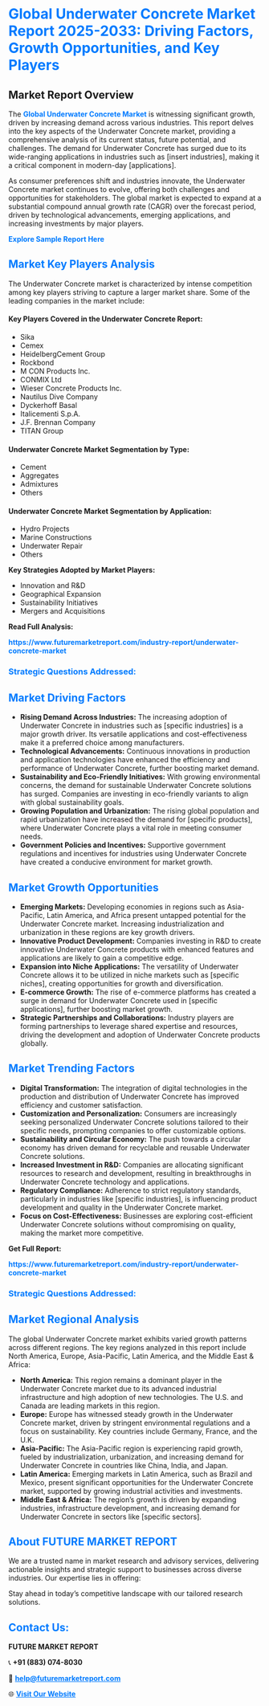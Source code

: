 <h1 style="color: #007BFF;">Global Underwater Concrete Market Report 2025-2033: Driving Factors, Growth Opportunities, and Key Players</h1>

<section id="overview">
<h2>Market Report Overview</h2>
<p>The <a href="https://www.futuremarketreport.com/industry-report/underwater-concrete-market" style="color: #007BFF; text-decoration: none;"><strong>Global Underwater Concrete Market</strong></a> is witnessing significant growth, driven by increasing demand across various industries. This report delves into the key aspects of the Underwater Concrete market, providing a comprehensive analysis of its current status, future potential, and challenges. The demand for Underwater Concrete has surged due to its wide-ranging applications in industries such as [insert industries], making it a critical component in modern-day [applications].</p>
<p>As consumer preferences shift and industries innovate, the Underwater Concrete market continues to evolve, offering both challenges and opportunities for stakeholders. The global market is expected to expand at a substantial compound annual growth rate (CAGR) over the forecast period, driven by technological advancements, emerging applications, and increasing investments by major players.</p>
</section>

<section id="overview">
<p><a href="https://www.futuremarketreport.com/request-sample/reportId=41481" style="color: #007BFF; text-decoration: none;"><strong>Explore Sample Report Here</strong></a></p>
</section>

<section id="key-players">
<h2 style="color: #007BFF;">Market Key Players Analysis</h2>
<p>The Underwater Concrete market is characterized by intense competition among key players striving to capture a larger market share. Some of the leading companies in the market include:</p>
<h4>Key Players Covered in the Underwater Concrete Report:</h4>
<ul><li>Sika</li><li>Cemex</li><li>HeidelbergCement Group</li><li>Rockbond</li><li>M CON Products Inc.</li><li>CONMIX Ltd</li><li>Wieser Concrete Products Inc.</li><li>Nautilus Dive Company</li><li>Dyckerhoff Basal</li><li>Italicementi S.p.A.</li><li>J.F. Brennan Company</li><li>TITAN Group</li></ul>
<h4>Underwater Concrete Market Segmentation by Type:</h4>
<ul><li>Cement</li><li>Aggregates</li><li>Admixtures</li><li>Others</li></ul>

<h4>Underwater Concrete Market Segmentation by Application:</h4>
<ul><li>Hydro Projects</li><li>Marine Constructions</li><li>Underwater Repair</li><li>Others</li></ul>
<p><strong>Key Strategies Adopted by Market Players:</strong></p>
<ul>
<li>Innovation and R&D</li>
<li>Geographical Expansion</li>
<li>Sustainability Initiatives</li>
<li>Mergers and Acquisitions</li>
</ul>
</section>

<section>
<p><strong>Read Full Analysis: </strong></p><a href="https://www.futuremarketreport.com/industry-report/underwater-concrete-market" style="color: #007BFF; text-decoration: none;"><strong>https://www.futuremarketreport.com/industry-report/underwater-concrete-market</strong></a>
<h3 style="color: #007BFF;">Strategic Questions Addressed:</h3>
</section>

<section id="driving-factors">
<h2 style="color: #007BFF;">Market Driving Factors</h2>
<ul>
<li><strong>Rising Demand Across Industries:</strong> The increasing adoption of Underwater Concrete in industries such as [specific industries] is a major growth driver. Its versatile applications and cost-effectiveness make it a preferred choice among manufacturers.</li>
<li><strong>Technological Advancements:</strong> Continuous innovations in production and application technologies have enhanced the efficiency and performance of Underwater Concrete, further boosting market demand.</li>
<li><strong>Sustainability and Eco-Friendly Initiatives:</strong> With growing environmental concerns, the demand for sustainable Underwater Concrete solutions has surged. Companies are investing in eco-friendly variants to align with global sustainability goals.</li>
<li><strong>Growing Population and Urbanization:</strong> The rising global population and rapid urbanization have increased the demand for [specific products], where Underwater Concrete plays a vital role in meeting consumer needs.</li>
<li><strong>Government Policies and Incentives:</strong> Supportive government regulations and incentives for industries using Underwater Concrete have created a conducive environment for market growth.</li>
</ul>
</section>

<section id="growth-opportunities">
<h2 style="color: #007BFF;">Market Growth Opportunities</h2>
<ul>
<li><strong>Emerging Markets:</strong> Developing economies in regions such as Asia-Pacific, Latin America, and Africa present untapped potential for the Underwater Concrete market. Increasing industrialization and urbanization in these regions are key growth drivers.</li>
<li><strong>Innovative Product Development:</strong> Companies investing in R&D to create innovative Underwater Concrete products with enhanced features and applications are likely to gain a competitive edge.</li>
<li><strong>Expansion into Niche Applications:</strong> The versatility of Underwater Concrete allows it to be utilized in niche markets such as [specific niches], creating opportunities for growth and diversification.</li>
<li><strong>E-commerce Growth:</strong> The rise of e-commerce platforms has created a surge in demand for Underwater Concrete used in [specific applications], further boosting market growth.</li>
<li><strong>Strategic Partnerships and Collaborations:</strong> Industry players are forming partnerships to leverage shared expertise and resources, driving the development and adoption of Underwater Concrete products globally.</li>
</ul>
</section>

<section id="trending-factors">
<h2 style="color: #007BFF;">Market Trending Factors</h2>
<ul>
<li><strong>Digital Transformation:</strong> The integration of digital technologies in the production and distribution of Underwater Concrete has improved efficiency and customer satisfaction.</li>
<li><strong>Customization and Personalization:</strong> Consumers are increasingly seeking personalized Underwater Concrete solutions tailored to their specific needs, prompting companies to offer customizable options.</li>
<li><strong>Sustainability and Circular Economy:</strong> The push towards a circular economy has driven demand for recyclable and reusable Underwater Concrete solutions.</li>
<li><strong>Increased Investment in R&D:</strong> Companies are allocating significant resources to research and development, resulting in breakthroughs in Underwater Concrete technology and applications.</li>
<li><strong>Regulatory Compliance:</strong> Adherence to strict regulatory standards, particularly in industries like [specific industries], is influencing product development and quality in the Underwater Concrete market.</li>
<li><strong>Focus on Cost-Effectiveness:</strong> Businesses are exploring cost-efficient Underwater Concrete solutions without compromising on quality, making the market more competitive.</li>
</ul>
</section>

<section>
<p><strong>Get Full Report: </strong></p><a href="https://www.futuremarketreport.com/industry-report/underwater-concrete-market" style="color: #007BFF; text-decoration: none;"><strong>https://www.futuremarketreport.com/industry-report/underwater-concrete-market</strong></a>
<h3 style="color: #007BFF;">Strategic Questions Addressed:</h3>
</section>


<section id="regional-analysis">
<h2 style="color: #007BFF;">Market Regional Analysis</h2>
<p>The global Underwater Concrete market exhibits varied growth patterns across different regions. The key regions analyzed in this report include North America, Europe, Asia-Pacific, Latin America, and the Middle East & Africa:</p>
<ul>
<li><strong>North America:</strong> This region remains a dominant player in the Underwater Concrete market due to its advanced industrial infrastructure and high adoption of new technologies. The U.S. and Canada are leading markets in this region.</li>
<li><strong>Europe:</strong> Europe has witnessed steady growth in the Underwater Concrete market, driven by stringent environmental regulations and a focus on sustainability. Key countries include Germany, France, and the U.K.</li>
<li><strong>Asia-Pacific:</strong> The Asia-Pacific region is experiencing rapid growth, fueled by industrialization, urbanization, and increasing demand for Underwater Concrete in countries like China, India, and Japan.</li>
<li><strong>Latin America:</strong> Emerging markets in Latin America, such as Brazil and Mexico, present significant opportunities for the Underwater Concrete market, supported by growing industrial activities and investments.</li>
<li><strong>Middle East & Africa:</strong> The region’s growth is driven by expanding industries, infrastructure development, and increasing demand for Underwater Concrete in sectors like [specific sectors].</li>
</ul>
</section>

<footer>
<h2 style="color: #007BFF;">About FUTURE MARKET REPORT</h2>
<p>We are a trusted name in market research and advisory services, delivering actionable insights and strategic support to businesses across diverse industries. Our expertise lies in offering:</p>

<p>Stay ahead in today’s competitive landscape with our tailored research solutions.</p>

<h2 style="color: #007BFF;">Contact Us:</h2>
<p><strong>FUTURE MARKET REPORT</strong></p>
<p>📞 <strong>+91 (883) 074-8030</strong></p>
<p>📧 <strong><a href="mailto:help@futuremarketreport.com" style="color: #007BFF;">help@futuremarketreport.com</a></strong></p>
<p>🌐 <strong><a href="https://www.futuremarketreport.com/" style="color: #007BFF;">Visit Our Website</a></strong></p>
</footer>